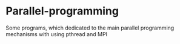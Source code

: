 # Parallel-programming
Some programs, which dedicated to the main parallel programming mechanisms with using pthread and MPI

